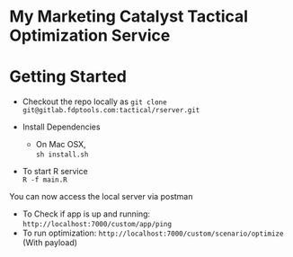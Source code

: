 My Marketing Catalyst Tactical Optimization Service
================================================

Getting Started
===============

* Checkout the repo locally as
`git clone git@gitlab.fdptools.com:tactical/rserver.git`

* Install Dependencies<br>
    * On Mac OSX,<br>
        `sh install.sh`<br>
    
* To start R service<br>
    `R -f main.R`<br>

You can now access the local server via postman

* To Check if app is up and running: `http://localhost:7000/custom/app/ping`
* To run optimization: `http://localhost:7000/custom/scenario/optimize` (With payload)
